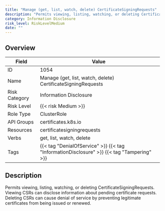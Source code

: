 ```yaml
---
title: "Manage (get, list, watch, delete) CertificateSigningRequests"
description: "Permits viewing, listing, watching, or deleting CertificateSigningRequests. Viewing CSRs can disclose information about pending certificate requests. Deleting CSRs can cause denial of service by preventing legitimate certificates from being issued or renewed."
category: Information Disclosure
risk_level: RiskLevelMedium
date: ""
---
```


## Overview

| Field         | Value                                                                                     |
| ------------- | ----------------------------------------------------------------------------------------- |
| ID            | 1054                                                                                      |
| Name          | Manage (get, list, watch, delete) CertificateSigningRequests                              |
| Risk Category | Information Disclosure                                                                    |
| Risk Level    | {{< risk Medium >}}                                                                       |
| Role Type     | ClusterRole                                                                               |
| API Groups    | certificates.k8s.io                                                                       |
| Resources     | certificatesigningrequests                                                                |
| Verbs         | get, list, watch, delete                                                                  |
| Tags          | {{< tag "DenialOfService" >}} {{< tag "InformationDisclosure" >}} {{< tag "Tampering" >}} |

## Description

Permits viewing, listing, watching, or deleting CertificateSigningRequests. Viewing CSRs can disclose information about pending certificate requests. Deleting CSRs can cause denial of service by preventing legitimate certificates from being issued or renewed.
